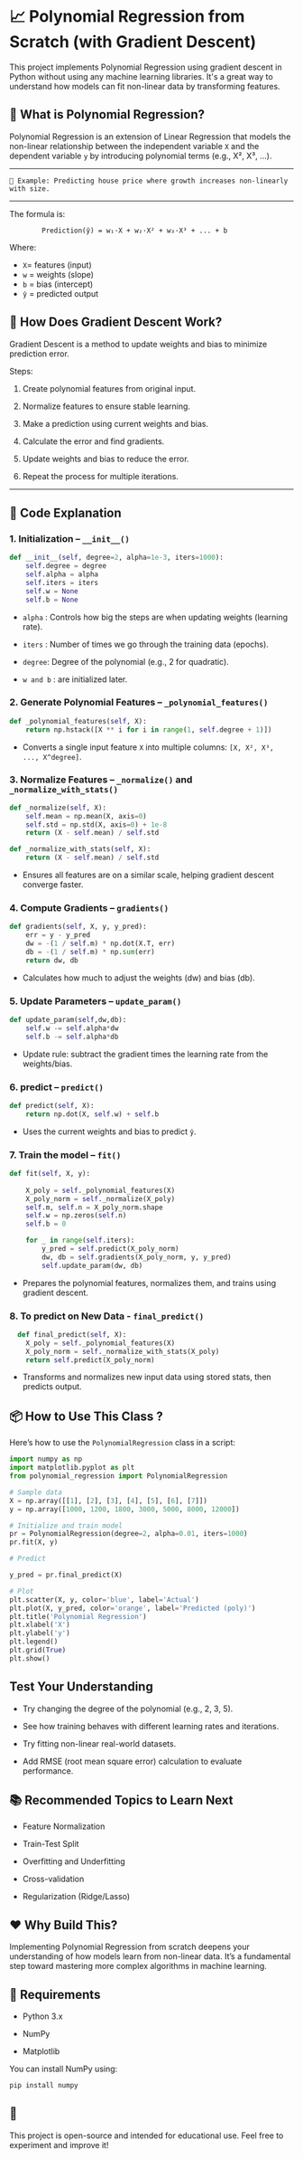 
# 📈 Polynomial Regression from Scratch (with Gradient Descent)

This project implements Polynomial Regression using gradient descent in Python without using any machine learning libraries. It's a great way to understand how models can fit non-linear data by transforming features.

## 🚀 What is Polynomial Regression?

Polynomial Regression is an extension of Linear Regression that models the non-linear relationship between the independent variable `X` and the dependent variable `y` by introducing polynomial terms (e.g., X², X³, ...).

---
    🎯 Example: Predicting house price where growth increases non-linearly with size.

---

The formula is:

            Prediction(ŷ) = w₁·X + w₂·X² + w₃·X³ + ... + b

Where:

- `X`= features (input)
- `w` = weights (slope)
- `b` = bias (intercept)
- `ŷ` = predicted output

## 🧠 How Does Gradient Descent Work?

Gradient Descent is a method to update weights and bias to minimize prediction error.

Steps:

1. Create polynomial features from original input.

2. Normalize features to ensure stable learning.

3. Make a prediction using current weights and bias.

4. Calculate the error and find gradients.

5. Update weights and bias to reduce the error.

6. Repeat the process for multiple iterations.



---

## 🧾 Code Explanation

### 1. Initialization – `__init__()`

```python
def __init__(self, degree=2, alpha=1e-3, iters=1000):
    self.degree = degree
    self.alpha = alpha
    self.iters = iters
    self.w = None
    self.b = None


```

- `alpha` : Controls how big the steps are when updating weights (learning rate).

- `iters` : Number of times we go through the training data (epochs).

- `degree`: Degree of the polynomial (e.g., 2 for quadratic).

- `w and b` : are initialized later.

### 2. Generate Polynomial Features – `_polynomial_features()`

```python
def _polynomial_features(self, X):
    return np.hstack([X ** i for i in range(1, self.degree + 1)])


```

- Converts a single input feature `X` into multiple columns: `[X, X², X³, ..., X^degree]`.

### 3. Normalize Features – `_normalize()` and `_normalize_with_stats()`

```python
def _normalize(self, X):
    self.mean = np.mean(X, axis=0)
    self.std = np.std(X, axis=0) + 1e-8
    return (X - self.mean) / self.std


```

```python
def _normalize_with_stats(self, X):
    return (X - self.mean) / self.std

```

- Ensures all features are on a similar scale, helping gradient descent converge faster.

### 4. Compute Gradients – `gradients()`

```python
def gradients(self, X, y, y_pred):
    err = y - y_pred
    dw = -(1 / self.m) * np.dot(X.T, err)
    db = -(1 / self.m) * np.sum(err)
    return dw, db


```

- Calculates how much to adjust the weights (dw) and bias (db).

### 5. Update Parameters – `update_param()`

```python
def update_param(self,dw,db):
    self.w -= self.alpha*dw
    self.b -= self.alpha*db


```

- Update rule: subtract the gradient times the learning rate from the weights/bias.

### 6. predict – `predict()`

```python
def predict(self, X):
    return np.dot(X, self.w) + self.b


```

- Uses the current weights and bias to predict `ŷ`.


### 7. Train the model – `fit()`

```python
def fit(self, X, y):
        
    X_poly = self._polynomial_features(X)
    X_poly_norm = self._normalize(X_poly)
    self.m, self.n = X_poly_norm.shape
    self.w = np.zeros(self.n)
    self.b = 0

    for _ in range(self.iters):
        y_pred = self.predict(X_poly_norm)
        dw, db = self.gradients(X_poly_norm, y, y_pred)
        self.update_param(dw, db)


```

- Prepares the polynomial features, normalizes them, and trains using gradient descent.


### 8. To predict on New Data - `final_predict()`

```python
  def final_predict(self, X):
    X_poly = self._polynomial_features(X)
    X_poly_norm = self._normalize_with_stats(X_poly)
    return self.predict(X_poly_norm)


```

- Transforms and normalizes new input data using stored stats, then predicts output.

## 📦 How to Use This Class ?

Here’s how to use the  `PolynomialRegression` class in a script:

```python
import numpy as np
import matplotlib.pyplot as plt
from polynomial_regression import PolynomialRegression

# Sample data
X = np.array([[1], [2], [3], [4], [5], [6], [7]])
y = np.array([1000, 1200, 1800, 3000, 5000, 8000, 12000])

# Initialize and train model
pr = PolynomialRegression(degree=2, alpha=0.01, iters=1000)
pr.fit(X, y)

# Predict

y_pred = pr.final_predict(X)

# Plot
plt.scatter(X, y, color='blue', label='Actual')
plt.plot(X, y_pred, color='orange', label='Predicted (poly)')
plt.title('Polynomial Regression')
plt.xlabel('X')
plt.ylabel('y')
plt.legend()
plt.grid(True)
plt.show()


```
## Test Your Understanding

- Try changing the degree of the polynomial (e.g., 2, 3, 5).

- See how training behaves with different learning rates and iterations.

- Try fitting non-linear real-world datasets.

- Add RMSE (root mean square error) calculation to evaluate performance.

## 📚 Recommended Topics to Learn Next

- Feature Normalization

- Train-Test Split

- Overfitting and Underfitting

- Cross-validation

- Regularization (Ridge/Lasso)

## ❤️ Why Build This?

Implementing Polynomial Regression from scratch deepens your understanding of how models learn from non-linear data. It’s a fundamental step toward mastering more complex algorithms in machine learning.

## 🔧 Requirements

- Python 3.x

- NumPy

- Matplotlib

You can install NumPy using:

```bash
pip install numpy

```

## 📄 

This project is open-source and intended for educational use. Feel free to experiment and improve it!
